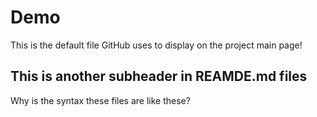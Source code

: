 # Demo

This is the default file GitHub uses to display on the project main page!

## This is another subheader in REAMDE.md files

Why is the syntax these files are like these?